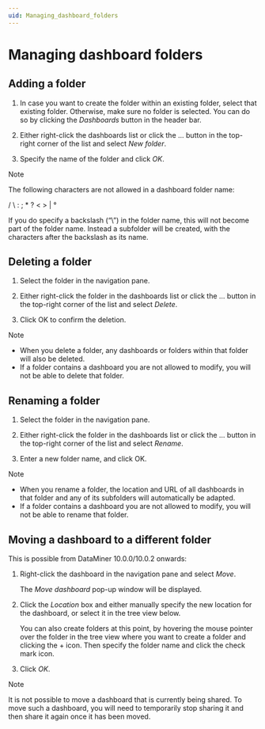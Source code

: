 ```yaml
---
uid: Managing_dashboard_folders
---
```


# Managing dashboard folders

## Adding a folder

1. In case you want to create the folder within an existing folder, select that existing folder. Otherwise, make sure no folder is selected. You can do so by clicking the *Dashboards* button in the header bar.

1. Either right-click the dashboards list or click the ... button in the top-right corner of the list and select *New folder*.

1. Specify the name of the folder and click *OK*.

> [!NOTE]
> The following characters are not allowed in a dashboard folder name:
>
> / \\ : ; \* ? \< \> \| °
>
> If you do specify a backslash (“\\”) in the folder name, this will not become part of the folder name. Instead a subfolder will be created, with the characters after the backslash as its name.

## Deleting a folder

1. Select the folder in the navigation pane.

1. Either right-click the folder in the dashboards list or click the ... button in the top-right corner of the list and select *Delete*.

1. Click OK to confirm the deletion.

> [!NOTE]
> - When you delete a folder, any dashboards or folders within that folder will also be deleted.
> - If a folder contains a dashboard you are not allowed to modify, you will not be able to delete that folder.

## Renaming a folder

1. Select the folder in the navigation pane.

1. Either right-click the folder in the dashboards list or click the ... button in the top-right corner of the list and select *Rename*.

1. Enter a new folder name, and click OK.

> [!NOTE]
> - When you rename a folder, the location and URL of all dashboards in that folder and any of its subfolders will automatically be adapted.
> - If a folder contains a dashboard you are not allowed to modify, you will not be able to rename that folder.

## Moving a dashboard to a different folder

This is possible from DataMiner 10.0.0/10.0.2 onwards:

1. Right-click the dashboard in the navigation pane and select *Move*.

   The *Move dashboard* pop-up window will be displayed.

1. Click the *Location* box and either manually specify the new location for the dashboard, or select it in the tree view below.

   You can also create folders at this point, by hovering the mouse pointer over the folder in the tree view where you want to create a folder and clicking the + icon. Then specify the folder name and click the check mark icon.

1. Click *OK*.

> [!NOTE]
> It is not possible to move a dashboard that is currently being shared. To move such a dashboard, you will need to temporarily stop sharing it and then share it again once it has been moved.
